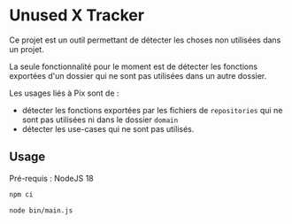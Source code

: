 # Unused X Tracker

Ce projet est un outil permettant de détecter les choses non utilisées dans un projet.

La seule fonctionnalité pour le moment est de détecter les fonctions exportées d'un dossier qui ne sont pas utilisées
dans un autre dossier.

Les usages liés à Pix sont de :
- détecter les fonctions exportées par les fichiers de `repositories` qui ne sont pas utilisées
ni dans le dossier `domain`
- détecter les use-cases qui ne sont pas utilisés.


## Usage

Pré-requis : NodeJS 18

```bash
npm ci
```

```
node bin/main.js 
```
